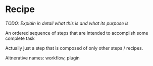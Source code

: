# Recipe

*TODO: Explain in detail what this is and what its purpose is*

An ordered sequence of steps that are intended to accomplish some complete task

Actually just a step that is composed of only other steps / recipes.

Altnerative names: workflow, plugin